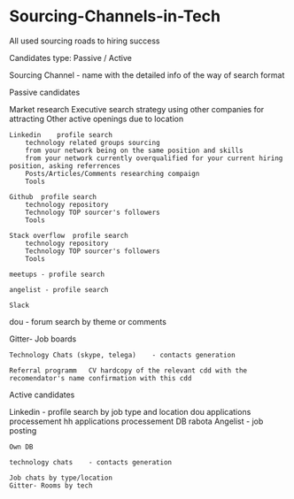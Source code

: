 # Sourcing-Channels-in-Tech
All used sourcing roads to hiring success 

Candidates type: Passive / Active

Sourcing Channel	- name with the detailed info of the way of search format


Passive candidates	

Market research	Executive search strategy using other companies for attracting 
Other active openings due to location
	
	Linkedin	profile search
		technology related groups sourcing
		from your network being on the same position and skills
		from your network currently overqualified for your current hiring position, asking referrences
		Posts/Articles/Comments researching compaign
		Tools
	
	Github	profile search
		technology repository
		Technology TOP sourcer's followers
		Tools
	
	Stack overflow	profile search
		technology repository
		Technology TOP sourcer's followers
		Tools
	
	meetups	- profile search
	
	angelist - profile search
	
	Slack	
  
  dou - forum search by theme or comments
  
  Gitter- Job boards
	
	Technology Chats (skype, telega)	- contacts generation
	
	Referral programm	CV hardcopy of the relevant cdd with the recomendator's name confirmation with this cdd


Active candidates	

Linkedin - profile search by job type and location
dou	applications processement
hh	applications processement
	DB
	rabota
  Angelist - job posting
	
	Own DB
	
	technology chats	- contacts generation
	
	Job chats by type/location	
	Gitter- Rooms by tech
